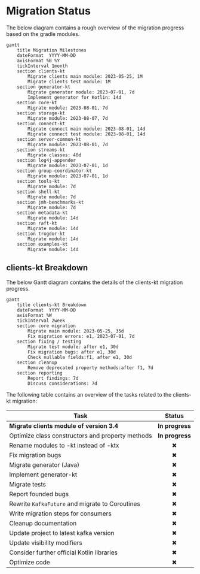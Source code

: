 # Migration Status

The below diagram contains a rough overview of the migration progress based on the gradle modules. 

```mermaid
gantt
    title Migration Milestones
    dateFormat  YYYY-MM-DD
    axisFormat %B %Y
    tickInterval 1month
    section clients-kt
        Migrate clients main module: 2023-05-25, 1M
        Migrate clients test module: 1M
    section generator-kt
        Migrate generator module: 2023-07-01, 7d
        Implement generator for Kotlin: 14d
    section core-kt
        Migrate module: 2023-08-01, 7d
    section storage-kt
        Migrate module: 2023-08-07, 7d
    section connect-kt
        Migrate connect main module: 2023-08-01, 14d
        Migrate connect test module: 2023-08-01, 14d
    section server-common-kt
        Migrate module: 2023-08-01, 7d
    section streams-kt
        Migrate classes: 40d
    section log4j-appender
        Migrate module: 2023-07-01, 1d
    section group-coordinator-kt
        Migrate module: 2023-07-01, 1d
    section tools-kt
        Migrate module: 7d
    section shell-kt
        Migrate module: 7d
    section jmh-benchmarks-kt
        Migrate module: 7d
    section metadata-kt
        Migrate module: 14d
    section raft-kt
        Migrate module: 14d
    section trogdor-kt
        Migrate module: 14d
    section examples-kt
        Migrate module: 14d
```

## clients-kt Breakdown

The below Gantt diagram contains the details of the clients-kt migration progress.

```mermaid
gantt
    title clients-kt Breakdown
    dateFormat  YYYY-MM-DD
    axisFormat %W
    tickInterval 2week
    section core migration
        Migrate main module: 2023-05-25, 35d
        Fix migration errors: e1, 2023-07-01, 7d
    section fixing / testing
        Migrate test module: after e1, 30d
        Fix migration bugs: after e1, 30d
        Check nullable fields:f1, after e1, 30d
    section cleanup
        Remove deprecated property methods:after f1, 7d
    section reporting
        Report findings: 7d
        Discuss considerations: 7d
```

The following table contains an overview of the tasks related to the clients-kt migration:

| Task                                             |      Status      |
|--------------------------------------------------|:----------------:|
| **Migrate clients module of version 3.4**        | **In progress️** |
| Optimize class constructors and property methods | **In progress️** |
| Rename modules to -kt instead of -ktx            |        ✖         |
| Fix migration bugs                               |        ✖         |
| Migrate generator (Java)                         |        ✖         |
| Implement generator-kt                           |        ✖         |
| Migrate tests                                    |        ✖         |
| Report founded bugs                              |        ✖         |
| Rewrite `KafkaFuture` and migrate to Coroutines  |        ✖         |
| Write migration steps for consumers              |        ✖         |
| Cleanup documentation                            |        ✖         |
| Update project to latest kafka version           |        ✖         |
| Update visibility modifiers                      |        ✖         |
| Consider further official Kotlin libraries       |        ✖         |
| Optimize code                                    |        ✖         |
